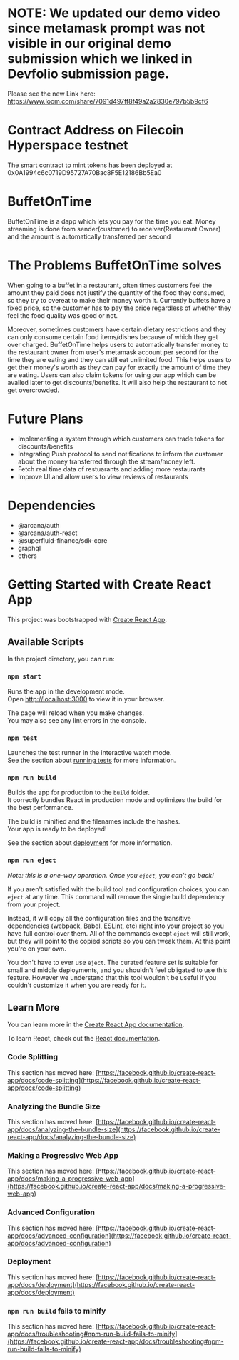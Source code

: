 # NOTE: We updated our demo video since metamask prompt was not visible in our original demo submission which we linked in Devfolio submission page.
Please see the new Link here:
https://www.loom.com/share/7091d497ff8f49a2a2830e797b5b9cf6 

# Contract Address on Filecoin Hyperspace testnet

The smart contract to mint tokens has been deployed at 0x0A1994c6c0719D95727A70Bac8F5E12186Bb5Ea0

# BuffetOnTime

BuffetOnTime is a dapp which lets you pay for the time you eat. Money streaming is done from sender(customer) to receiver(Restaurant Owner) and the amount is automatically transferred per second

# The Problems BuffetOnTime solves
When going to a buffet in a restaurant, often times customers feel the amount they paid does not justify the quantity of the food they consumed, so they try to overeat to make their money worth it. Currently buffets have a fixed price, so the customer has to pay the price regardless of whether they feel the food quality was good or not.

Moreover, sometimes customers have certain dietary restrictions and they can only consume certain food items/dishes because of which they get over charged. BuffetOnTime helps users to automatically transfer money to the restaurant owner from user's metamask account per second for the time they are eating and they can still eat unlimited food. This helps users to get their money's worth as they can pay for exactly the amount of time they are eating. Users can also claim tokens for using our app which can be availed later to get discounts/benefits. It will also help the restaurant to not get overcrowded.

# Future Plans

* Implementing a system through which customers can trade tokens for discounts/benefits
* Integrating Push protocol to send notifications to inform the customer about the money transferred through the stream/money left.
* Fetch real time data of restuarants and adding more restaurants
* Improve UI and allow users to view reviews of restaurants

# Dependencies
* @arcana/auth
* @arcana/auth-react
* @superfluid-finance/sdk-core
* graphql
* ethers

# Getting Started with Create React App

This project was bootstrapped with [Create React App](https://github.com/facebook/create-react-app).

## Available Scripts

In the project directory, you can run:

### `npm start`

Runs the app in the development mode.\
Open [http://localhost:3000](http://localhost:3000) to view it in your browser.

The page will reload when you make changes.\
You may also see any lint errors in the console.

### `npm test`

Launches the test runner in the interactive watch mode.\
See the section about [running tests](https://facebook.github.io/create-react-app/docs/running-tests) for more information.

### `npm run build`

Builds the app for production to the `build` folder.\
It correctly bundles React in production mode and optimizes the build for the best performance.

The build is minified and the filenames include the hashes.\
Your app is ready to be deployed!

See the section about [deployment](https://facebook.github.io/create-react-app/docs/deployment) for more information.

### `npm run eject`

*Note: this is a one-way operation. Once you `eject`, you can't go back!*

If you aren't satisfied with the build tool and configuration choices, you can `eject` at any time. This command will remove the single build dependency from your project.

Instead, it will copy all the configuration files and the transitive dependencies (webpack, Babel, ESLint, etc) right into your project so you have full control over them. All of the commands except `eject` will still work, but they will point to the copied scripts so you can tweak them. At this point you're on your own.

You don't have to ever use `eject`. The curated feature set is suitable for small and middle deployments, and you shouldn't feel obligated to use this feature. However we understand that this tool wouldn't be useful if you couldn't customize it when you are ready for it.

## Learn More

You can learn more in the [Create React App documentation](https://facebook.github.io/create-react-app/docs/getting-started).

To learn React, check out the [React documentation](https://reactjs.org/).

### Code Splitting

This section has moved here: [https://facebook.github.io/create-react-app/docs/code-splitting](https://facebook.github.io/create-react-app/docs/code-splitting)

### Analyzing the Bundle Size

This section has moved here: [https://facebook.github.io/create-react-app/docs/analyzing-the-bundle-size](https://facebook.github.io/create-react-app/docs/analyzing-the-bundle-size)

### Making a Progressive Web App

This section has moved here: [https://facebook.github.io/create-react-app/docs/making-a-progressive-web-app](https://facebook.github.io/create-react-app/docs/making-a-progressive-web-app)

### Advanced Configuration

This section has moved here: [https://facebook.github.io/create-react-app/docs/advanced-configuration](https://facebook.github.io/create-react-app/docs/advanced-configuration)

### Deployment

This section has moved here: [https://facebook.github.io/create-react-app/docs/deployment](https://facebook.github.io/create-react-app/docs/deployment)

### `npm run build` fails to minify

This section has moved here: [https://facebook.github.io/create-react-app/docs/troubleshooting#npm-run-build-fails-to-minify](https://facebook.github.io/create-react-app/docs/troubleshooting#npm-run-build-fails-to-minify)
